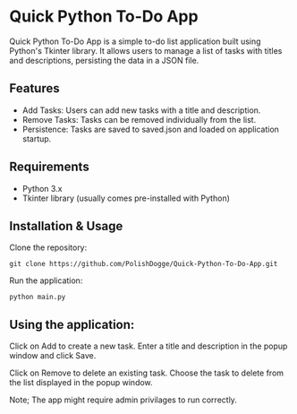 # Quick Python To-Do App
Quick Python To-Do App is a simple to-do list application built using Python's Tkinter library. It allows users to manage a list of tasks with titles and descriptions, persisting the data in a JSON file.

## Features
- Add Tasks: Users can add new tasks with a title and description.
- Remove Tasks: Tasks can be removed individually from the list.
- Persistence: Tasks are saved to saved.json and loaded on application startup.
## Requirements
- Python 3.x
- Tkinter library (usually comes pre-installed with Python)
## Installation & Usage
Clone the repository:

`git clone https://github.com/PolishDogge/Quick-Python-To-Do-App.git`

Run the application:

`python main.py`

## Using the application:

Click on Add to create a new task. Enter a title and description in the popup window and click Save.

Click on Remove to delete an existing task. Choose the task to delete from the list displayed in the popup window.

Note; The app might require admin privilages to run correctly.
